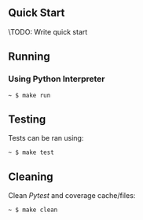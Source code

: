 ## Quick Start
\\TODO: Write quick start

## Running

### Using Python Interpreter
```shell
~ $ make run
```

## Testing

Tests can be ran using:

```console
~ $ make test
```

## Cleaning

Clean _Pytest_ and coverage cache/files:

```console
~ $ make clean
```
